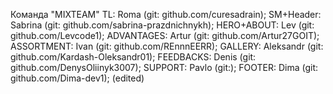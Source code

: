 Команда "MIXTEAM"
TL: Roma (git: github.com/curesadrain);
SM+Header: Sabrina (git: github.com/sabrina-prazdnichnykh);
HERO+ABOUT: Lev (git: github.com/Levcode1);
ADVANTAGES: Artur (git: github.com/Artur27GOIT);
ASSORTMENT: Ivan (git: github.com/REnnnEERR);
GALLERY: Aleksandr (git: github.com/Kardash-Oleksandr01);
FEEDBACKS: Denis (git: github.com/DenysOliinyk3007);
SUPPORT: Pavlo (git:);
FOOTER: Dima (git: github.com/Dima-dev1); (edited) 
